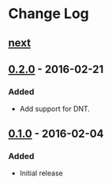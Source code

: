 # Change Log

## [next]

## [0.2.0] - 2016-02-21

### Added
- Add support for DNT.

## [0.1.0] - 2016-02-04

### Added
- Initial release

[next]: https://github.com/thasmo/gaoo.js/compare/v0.2.0...HEAD
[0.2.0]: https://github.com/thasmo/gaoo.js/compare/v0.1.0...v0.2.0
[0.1.0]: https://github.com/thasmo/gaoo.js/compare/6a775835e85ecf763257abe3322b282ba171b5ad...v0.1.0
